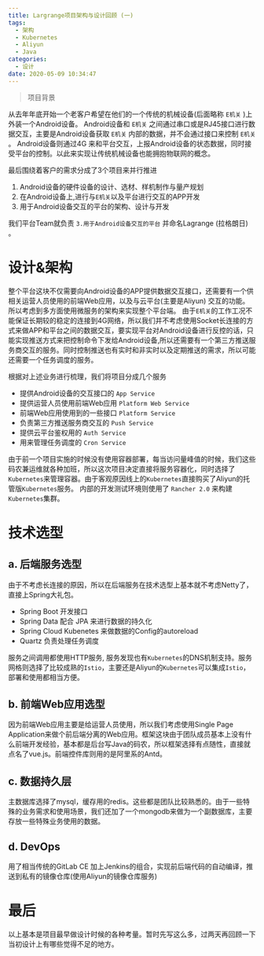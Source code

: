 ```yaml
---
title: Largrange项目架构与设计回顾 (一)
tags:
  - 架构
  - Kubernetes
  - Aliyun
  - Java
categories:
  - 设计
date: 2020-05-09 10:34:47
---
```



> 项目背景

从去年年底开始一个老客户希望在他们的一个传统的机械设备(后面略称 `E机关` )上外装一个Android设备。 Android设备和 `E机关` 之间通过串口或是RJ45接口进行数据交互，主要是Android设备获取 `E机关` 内部的数据，并不会通过接口来控制 `E机关` 。 Android设备则通过4G 来和平台交互，上报Android设备的状态数据，同时接受平台的控制。以此来实现让传统机械设备也能拥抱物联网的概念。

最后围绕着客户的需求分成了3个项目来并行推进

1. Android设备的硬件设备的设计、选材、样机制作与量产规划
2. 在Android设备上,进行与`E机关`以及平台进行交互的APP开发
3. 用于Android设备交互的平台的架构、设计与开发

我们平台Team就负责 `3.用于Android设备交互的平台` 并命名Lagrange (拉格朗日) 。

# 设计&架构

整个平台这块不仅需要向Android设备的APP提供数据交互接口，还需要有一个供相关运营人员使用的前端Web应用，以及与云平台(主要是Aliyun) 交互的功能。所以考虑到多方面使用微服务的架构来实现整个平台端。
由于`E机关`的工作工况不能保证长期较的稳定的连接到4G网络，所以我们并不考虑使用Socket长连接的方式来做APP和平台之间的数据交互，要实现平台对Android设备进行反控的话，只能实现推送方式来把控制命令下发给Android设备,所以还需要有一个第三方推送服务商交互的服务。同时控制推送也有实时和非实时以及定期推送的需求，所以可能还需要一个任务调度的服务。

根据对上述业务进行梳理，我们将项目分成几个服务

- 提供Android设备的交互接口的 `App Service`
- 提供运营人员使用前端Web应用 `Platform Web Service`
- 前端Web应用使用到的一些接口 `Platform Service`
- 负责第三方推送服务商交互的 `Push Service`
- 提供云平台鉴权用的 `Auth Service`
- 用来管理任务调度的 `Cron Service`

由于前一个项目实施的时候没有使用容器部署，每当访问量峰值的时候，我们这些码农兼运维就各种加班，所以这次项目决定直接将服务容器化，同时选择了`Kubernetes`来管理容器。由于客观原因线上的`Kubernetes`直接购买了Aliyun的托管版`Kubernetes`服务。 内部的开发测试环境则使用了 `Rancher 2.0` 来构建`Kubernetes`集群。


# 技术选型

## a. 后端服务选型

由于不考虑长连接的原因，所以在后端服务在技术选型上基本就不考虑Netty了，直接上Spring大礼包。

- Spring Boot 开发接口
- Spring Data 配合 JPA 来进行数据的持久化
- Spring Cloud Kubenetes 来做数据的Config的autoreload
- Quartz 负责处理任务调度

服务之间调用都使用HTTP服务, 服务发现也有`Kubernetes`的DNS机制支持。服务网格则选择了比较成熟的`Istio`，主要还是Aliyun的`Kubernetes`可以集成`Istio`，部署和使用都相当方便。

## b. 前端Web应用选型

因为前端Web应用主要是给运营人员使用，所以我们考虑使用Single Page Application来做个前后端分离的Web应用。框架这块由于团队成员基本上没有什么前端开发经验，基本都是后台写Java的码农，所以框架选择有点随性，直接就点名了vue.js。前端控件库则用的是阿里系的Antd。

## c. 数据持久层

主数据库选择了mysql，缓存用的redis。这些都是团队比较熟悉的。由于一些特殊的业务需求和使用场景，我们还加了一个mongodb来做为一个副数据库，主要存放一些特殊业务使用的数据。

## d. DevOps

用了相当传统的GitLab CE 加上Jenkins的组合，实现前后端代码的自动编译，推送到私有的镜像仓库(使用Aliyun的镜像仓库服务)

# 最后

以上基本是项目最早做设计时候的各种考量。暂时先写这么多，过两天再回顾一下当初设计上有哪些觉得不足的地方。

